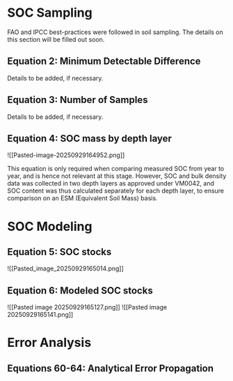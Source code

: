 
# SOC Sampling
FAO and IPCC best-practices were followed in soil sampling. The details on this section will be filled out soon.
## Equation 2: Minimum Detectable Difference
Details to be added, if necessary.
## Equation 3: Number of Samples
Details to be added, if necessary.
## Equation 4: SOC mass by depth layer

![[Pasted-image-20250929164952.png]]

This equation is only required when comparing measured SOC from year to year, and is hence not relevant at this stage. However, SOC and bulk density data was collected in two depth layers as approved under VM0042, and SOC content was thus calculated separately for each depth layer, to ensure comparison on an ESM (Equivalent Soil Mass) basis.
# SOC Modeling
## Equation 5: SOC stocks
![[Pasted_image_20250929165014.png]]

## Equation 6: Modeled SOC stocks
![[Pasted image 20250929165127.png]]
![[Pasted image 20250929165141.png]]


# Error Analysis

## Equations 60-64: Analytical Error Propagation













